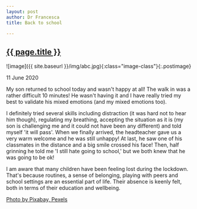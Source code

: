 ```yaml
---
layout: post
author: Dr Francesca
title: Back to school

---
```

 
 <h2 class="postheader"><a href="{{ site.baseurl }}{{ page.url }}">{{ page.title }}</a></h2>


![image]({{ site.baseurl }}/img/abc.jpg){:class="image-class"}{:.postimage}

<p class="blogdate">11 June 2020</p>

<p class="blogcopy">My son returned to school today and wasn't happy at all! The walk in was a rather difficult 10 minutes! He wasn't having it and I have really tried my best to validate his mixed emotions (and my mixed emotions too).</p> 

<p class="blogcopy">I definitely tried several skills including distraction (it was hard not to hear him though), regulating my breathing, accepting the situation as it is (my son is challenging me and it could not have been any different) and told myself 'it will pass'. When we finally arrived, the headteacher gave us a very warm welcome and he was still unhappy! At last, he saw one of his classmates in the distance and a big smile crossed his face! Then, half grinning he told me 'I still hate going to school,' but we both knew that he was going to be ok!
</p> 

<p class="blogcopy">I am aware that  many children have been feeling lost during the lockdown. That's because routines, a sense of belonging, playing with peers and school settings are an essential part of life. Their absence is keenly felt, both in terms of their education and wellbeing. </p>


<p class="blogcopy"><a href="https://www.pexels.com/photo/abc-books-chalk-chalkboard-265076/">Photo by Pixabay, Pexels</a></p>



<br>
<div class="sharethis-inline-share-buttons"></div>
<br>
